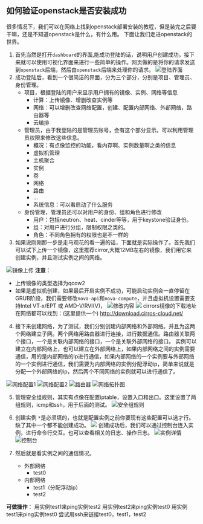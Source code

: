 ## 如何验证openstack是否安装成功

很多情况下，我们可以在网络上找到openstack部署安装的教程，但是装完之后要干嘛，还是不知道openstack是什么，有什么用。
下面让我们走进openstack的世界。
1. 首先当然是打开`dashboard`的界面,能成功登陆的话，说明用户创建成功。接下来就可以使用可视化界面来进行一些简单的操作。网页做的是将你的请求发送到`openstack`后端，然后由`openstack`后端来处理你的请求。
![登陆界面](assets/markdown-img-paste-20180420132955617.png)
2. 成功登陆后，看到一个很简洁的界面，分为三个部分，分别是项目、管理员、身份管理。
    - 项目，根据登陆的用户来显示用户拥有的镜像、实例、网络等信息
        - 计算：上传镜像、增删改查实例等
        - 网络：可以增删改查网络配置，创建、配置内部网络、外部网络，路由器等
        - 云编排
    - 管理员，由于我登陆的是管理员账号，会有这个部分显示。可以利用管理员权限来修改这些信息。
        - 概况：有点像监控的功能，看内存啊、实例数量啊之类的信息
        - 虚拟机管理
        - 主机聚合
        - 实例
        - 卷
        - 网络
        - 路由
        - ...
        - 系统信息：可以看启动了什么服务
    - 身份管理，管理员还可以对用户的身份、组和角色进行修改
        - 用户：包括neutron、heat、cinder等等，用于keystone验证身份。
        - 组：对用户进行分组，限制权限之类的。
        - 角色：不同角色拥有的权限也是不一样的
3. 如果说刚刚那一步是走马观花的看一遍的话，下面就是实际操作了。首先我们可以试下上传一个镜像，这里推荐cirror,大概12MB左右的镜像，我们用它来创建实例，并且测试实例之间的网络。

![镜像上传](assets/markdown-img-paste-2018042013411517.png)
**注意**：
- 上传镜像的类型选择为qcow2
- 如果是虚拟机创建，如果最后开启实例不成功，可能启动实例会一直停留在GRUB阶段，我们需要修改`nova-api`和`nova-compute`，并且虚拟机设置需要支持Intel VT-x/EPT 或 AMD-V/RVI(V)，
![修改内容](assets/markdown-img-paste-20180420135046684.png)
![](assets/markdown-img-paste-20180420134748784.png)
cirrors镜像的下载地址在网络都可以找到：(这里提供一个)
 http://download.cirros-cloud.net/

 4. 接下来创建网络，为了测试，我们分别创建内部网络和外部网络。并且为这两个网络建立子网。两个网络用路由器进行连接，进行数据通信。路由器关联两个接口，一个是关联内部网络的接口，一个是关联外部网络的接口。
 实例可以建立在内部网络上，也可以建立在外部网络上，如果内部网络之间的实例需要通信，用的是内部网络的ip进行通信，如果内部网络的一个实例要与外部网络的一个实例进行通信，我们需要为内部网络的实例分配浮动ip，简单来说就是分配一个外部网络的ip，然后两个不同网络的实例就可以进行通信了。

 ![网络配置1](assets/markdown-img-paste-20180420135854163.png)
![网络配置2](assets/markdown-img-paste-20180420135934947.png)
![路由器](assets/markdown-img-paste-20180420140032637.png)
![网络拓扑图](assets/markdown-img-paste-20180420135827591.png)

5. 管理安全组规则，其实有点像在配置iptable，设置入口和出口。这里设置了两组规则，icmp和ssh，用于后面的测试。
![安全组规则](assets/markdown-img-paste-20180420140232791.png)

6. 创建实例
`*`是必须填的，也就是配置实例之前你要现有这些配置可以选才行。缺了其中一个都不能创建成功。
![](assets/markdown-img-paste-2018042014033856.png)
创建成功后，我们可以通过控制台连入实例，进行命令行交互。也可以查看相关的日志、操作日志。
![实例详情](assets/markdown-img-paste-20180420143011324.png)
![控制台](assets/markdown-img-paste-20180420143137828.png)

7. 然后就是看实例之间的通信情况。
    - 外部网络
        - test0
    - 内部网络
        - test1（分配浮动ip）
        - test2

**可做操作**：
用实例test1来ping实例test2
用实例test2来ping实例test0
用实例test1来ping实例test0
尝试用ssh来链接test0，test1，test2
